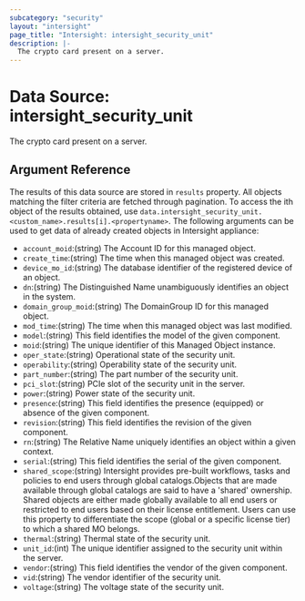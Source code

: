 ```yaml
---
subcategory: "security"
layout: "intersight"
page_title: "Intersight: intersight_security_unit"
description: |-
  The crypto card present on a server.
---
```


# Data Source: intersight_security_unit
The crypto card present on a server.
## Argument Reference
The results of this data source are stored in `results` property.
All objects matching the filter criteria are fetched through pagination.
To access the ith object of the results obtained, use `data.intersight_security_unit.<custom_name>.results[i].<propertyname>`.
The following arguments can be used to get data of already created objects in Intersight appliance:
* `account_moid`:(string) The Account ID for this managed object. 
* `create_time`:(string) The time when this managed object was created. 
* `device_mo_id`:(string) The database identifier of the registered device of an object. 
* `dn`:(string) The Distinguished Name unambiguously identifies an object in the system. 
* `domain_group_moid`:(string) The DomainGroup ID for this managed object. 
* `mod_time`:(string) The time when this managed object was last modified. 
* `model`:(string) This field identifies the model of the given component. 
* `moid`:(string) The unique identifier of this Managed Object instance. 
* `oper_state`:(string) Operational state of the security unit. 
* `operability`:(string) Operability state of the security unit. 
* `part_number`:(string) The part number of the security unit. 
* `pci_slot`:(string) PCIe slot of the security unit in the server. 
* `power`:(string) Power state of the security unit. 
* `presence`:(string) This field identifies the presence (equipped) or absence of the given component. 
* `revision`:(string) This field identifies the revision of the given component. 
* `rn`:(string) The Relative Name uniquely identifies an object within a given context. 
* `serial`:(string) This field identifies the serial of the given component. 
* `shared_scope`:(string) Intersight provides pre-built workflows, tasks and policies to end users through global catalogs.Objects that are made available through global catalogs are said to have a 'shared' ownership. Shared objects are either made globally available to all end users or restricted to end users based on their license entitlement. Users can use this property to differentiate the scope (global or a specific license tier) to which a shared MO belongs. 
* `thermal`:(string) Thermal state of the security unit. 
* `unit_id`:(int) The unique identifier assigned to the security unit within the server. 
* `vendor`:(string) This field identifies the vendor of the given component. 
* `vid`:(string) The vendor identifier of the security unit. 
* `voltage`:(string) The voltage state of the security unit. 
 